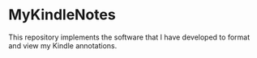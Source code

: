 # MyKindleNotes
This repository implements the software that I have developed to format and view my Kindle annotations.
